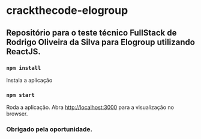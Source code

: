 # crackthecode-elogroup

## Repositório para o teste técnico FullStack de Rodrigo Oliveira da Silva para Elogroup utilizando ReactJS.

### `npm install`

Instala a aplicação

### `npm start`

Roda a aplicação.
Abra [http://localhost:3000](http://localhost:3000) para a visualização no browser.

### Obrigado pela oportunidade.
